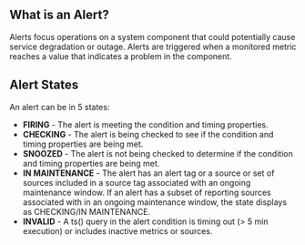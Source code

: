 ## What is an Alert?

Alerts focus operations on a system component that could potentially cause service degradation or outage. Alerts are triggered when a monitored metric reaches a value that indicates a problem in the component.

## Alert States

An alert can be in 5 states:
<ul><li><strong>FIRING</strong> - The alert is meeting the condition and timing properties.</li>
<li><strong>CHECKING</strong> - The alert is being checked to see if the condition and timing properties are being met.</li>
<li><strong>SNOOZED</strong> - The alert is not being checked to determine if the condition and timing properties are being met.</li>
<li><strong>IN MAINTENANCE</strong> - The alert has an alert tag or a source or set of sources included in a source tag associated
with an ongoing maintenance window. If an alert has a subset of reporting sources associated with in an ongoing maintenance window,
the state displays as CHECKING/IN MAINTENANCE.</li>
<li><strong>INVALID</strong> - A ts() query in the alert condition is timing out (> 5 min execution) or includes inactive metrics or sources.</li></ul>
